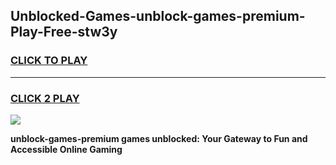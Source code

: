 
## Unblocked-Games-unblock-games-premium-Play-Free-stw3y
<h3>
<a href="https://premium76.site?title=unblock-games-premium&ref=15A">CLICK TO PLAY</a></h3>
<hr>

<h3>
<a href="https://premium76.site?title=unblock-games-premium&ref=15A">CLICK 2 PLAY</a>
  
</h3>

<a href="https://premium76.site?title=unblock-games-premium&ref=15A"><img src="https://clearcache.store/games.png"></a>


**unblock-games-premium games unblocked: Your Gateway to Fun and Accessible Online Gaming**

